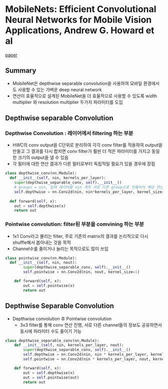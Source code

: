 # MobileNets: Efficient Convolutional Neural Networks for Mobile Vision Applications, Andrew G. Howard et al

[paper](https://arxiv.org/abs/1704.04861)

## Summary
- MobileNet은 depthwise separable convolution을 사용하여 모바일 환경에서도 사용할 수 있는 가벼운 deep neural network
- 연산이 효율적으로 설계된 MobileNet을 더 효율적으로 사용할 수 있도록 width multiplier 와 resolution multiplier 두가지 파라미터를 도입

## Depthwise separable Convolution

### Depthwise Convolution : 레이어에서 filtering 하는 부분
- H*W*C의 conv output을 C단위로 분리하여 각각 conv filter를 적용하여 output을 만들고 그 결과를 다시 합치면 conv filter가 훨씬 더 적은 파라미터를 가지고 동일한 크기의 output을 낼 수 있음
- 각 필터에 대한 연산 결과가 다른 필터로부터 독립적일 필요가 있을 경우에 장점

```python
class depthwise_conv(nn.Module):
  def __init__(self, nin, kernels_per_layer):
    super(depthwise_separable_conv, self).__init__()
    # groups = nin, 입력 레이어를 nin 개의 서로 다른 group으로 만들어서 해당 연산을 수행하겠다. (group의 default = 1)
    self.depthwise = nn.Conv2d(nin, nin*kernels_per_layer, kernel_size=3, padding= 1, groups = nin)
    
  def forward(self, x):
    out = self.depthwise(x)
    return out
```

### Pointwise convolution: filter된 부분을 comvining 하는 부분
- 1x1 Conv라고 불리는 filter, 주로 기존의 matrix의 결과를 논리적으로 다시 shuffle해서 봅아내는 것을 목적
- Channel수를 줄이거나 늘리는 목적으로도 많이 쓰임

```python
class pointwise_conv(nn.Module):
  def __init__(self, nin, nout):
        super(depthwise_separable_conv, self).__init__()
        self.pointwise = nn.Conv2d(nin, nout, kernel_size=1)

    def forward(self, x):
        out = self.pointwise(x)
        return out
```

## Depthwise Separable Convolution
- Depthwise convolution 후 Pointwise convolution
  - 3x3 filter를 통해 conv 연산 진행, 서로 다른 channel들의 정보도 공유하면서 동시에 파라미터 수도 줄이기 가능

```python
class depthwise_separable_conv(nn.Module):
    def __init__(self, nin, kernels_per_layer, nout):
        super(depthwise_separable_conv, self).__init__()
        self.depthwise = nn.Conv2d(nin, nin * kernels_per_layer, kernel_size=3, padding=1, groups=nin)
        self.pointwise = nn.Conv2d(nin * kernels_per_layer, nout, kernel_size=1)

    def forward(self, x):
        out = self.depthwise(x)
        out = self.pointwise(out)
        return out
```


